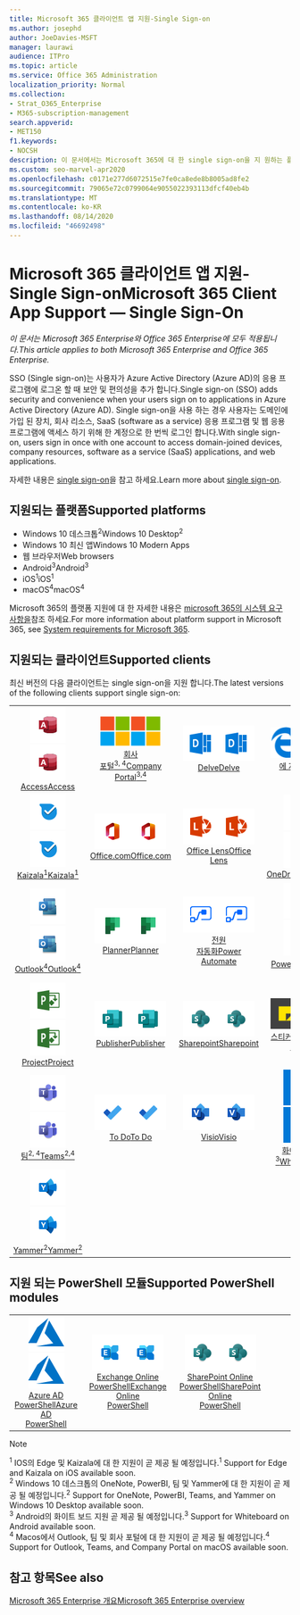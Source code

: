 ```yaml
---
title: Microsoft 365 클라이언트 앱 지원-Single Sign-on
ms.author: josephd
author: JoeDavies-MSFT
manager: laurawi
audience: ITPro
ms.topic: article
ms.service: Office 365 Administration
localization_priority: Normal
ms.collection:
- Strat_O365_Enterprise
- M365-subscription-management
search.appverid:
- MET150
f1.keywords:
- NOCSH
description: 이 문서에서는 Microsoft 365에 대 한 single sign-on을 지 원하는 플랫폼, 클라이언트 및 Powershell 모듈에 대해 설명 합니다.
ms.custom: seo-marvel-apr2020
ms.openlocfilehash: c0171e277d6072515e7fe0ca8ede8b8005ad8fe2
ms.sourcegitcommit: 79065e72c0799064e9055022393113dfcf40eb4b
ms.translationtype: MT
ms.contentlocale: ko-KR
ms.lasthandoff: 08/14/2020
ms.locfileid: "46692498"
---
```

# <a name="microsoft-365-client-app-support--single-sign-on"></a><span data-ttu-id="5c29a-103">Microsoft 365 클라이언트 앱 지원-Single Sign-on</span><span class="sxs-lookup"><span data-stu-id="5c29a-103">Microsoft 365 Client App Support — Single Sign-On</span></span>

<span data-ttu-id="5c29a-104">*이 문서는 Microsoft 365 Enterprise와 Office 365 Enterprise에 모두 적용됩니다.*</span><span class="sxs-lookup"><span data-stu-id="5c29a-104">*This article applies to both Microsoft 365 Enterprise and Office 365 Enterprise.*</span></span>

<span data-ttu-id="5c29a-105">SSO (Single sign-on)는 사용자가 Azure Active Directory (Azure AD)의 응용 프로그램에 로그온 할 때 보안 및 편의성을 추가 합니다.</span><span class="sxs-lookup"><span data-stu-id="5c29a-105">Single sign-on (SSO) adds security and convenience when your users sign on to applications in Azure Active Directory (Azure AD).</span></span> <span data-ttu-id="5c29a-106">Single sign-on을 사용 하는 경우 사용자는 도메인에 가입 된 장치, 회사 리소스, SaaS (software as a service) 응용 프로그램 및 웹 응용 프로그램에 액세스 하기 위해 한 계정으로 한 번씩 로그인 합니다.</span><span class="sxs-lookup"><span data-stu-id="5c29a-106">With single sign-on, users sign in once with one account to access domain-joined devices, company resources, software as a service (SaaS) applications, and web applications.</span></span>

<span data-ttu-id="5c29a-107">자세한 내용은 [single sign-on](https://docs.microsoft.com/azure/active-directory/manage-apps/what-is-single-sign-on)을 참고 하세요.</span><span class="sxs-lookup"><span data-stu-id="5c29a-107">Learn more about [single sign-on](https://docs.microsoft.com/azure/active-directory/manage-apps/what-is-single-sign-on).</span></span>

## <a name="supported-platforms"></a><span data-ttu-id="5c29a-108">지원되는 플랫폼</span><span class="sxs-lookup"><span data-stu-id="5c29a-108">Supported platforms</span></span>

 - <span data-ttu-id="5c29a-109">Windows 10 데스크톱<sup>2</sup></span><span class="sxs-lookup"><span data-stu-id="5c29a-109">Windows 10 Desktop<sup>2</sup></span></span>
 - <span data-ttu-id="5c29a-110">Windows 10 최신 앱</span><span class="sxs-lookup"><span data-stu-id="5c29a-110">Windows 10 Modern Apps</span></span>
 - <span data-ttu-id="5c29a-111">웹 브라우저</span><span class="sxs-lookup"><span data-stu-id="5c29a-111">Web browsers</span></span>
 - <span data-ttu-id="5c29a-112">Android<sup>3</sup></span><span class="sxs-lookup"><span data-stu-id="5c29a-112">Android<sup>3</sup></span></span>
 - <span data-ttu-id="5c29a-113">iOS<sup>1</sup></span><span class="sxs-lookup"><span data-stu-id="5c29a-113">iOS<sup>1</sup></span></span>
 - <span data-ttu-id="5c29a-114">macOS<sup>4</sup></span><span class="sxs-lookup"><span data-stu-id="5c29a-114">macOS<sup>4</sup></span></span>

<span data-ttu-id="5c29a-115">Microsoft 365의 플랫폼 지원에 대 한 자세한 내용은 [microsoft 365의 시스템 요구 사항을](https://products.office.com/office-system-requirements)참조 하세요.</span><span class="sxs-lookup"><span data-stu-id="5c29a-115">For more information about platform support in Microsoft 365, see [System requirements for Microsoft 365](https://products.office.com/office-system-requirements).</span></span>

## <a name="supported-clients"></a><span data-ttu-id="5c29a-116">지원되는 클라이언트</span><span class="sxs-lookup"><span data-stu-id="5c29a-116">Supported clients</span></span>

<span data-ttu-id="5c29a-117">최신 버전의 다음 클라이언트는 single sign-on을 지원 합니다.</span><span class="sxs-lookup"><span data-stu-id="5c29a-117">The latest versions of the following clients support single sign-on:</span></span>

| | | | | | |
|:---:|:---:|:---:|:---:|:---:|:---:|
| <span data-ttu-id="5c29a-118">![Access 아이콘](../media/o365-access-64x64.png)</span><span class="sxs-lookup"><span data-stu-id="5c29a-118">![Access icon](../media/o365-access-64x64.png)</span></span> <br> [<span data-ttu-id="5c29a-119">Access</span><span class="sxs-lookup"><span data-stu-id="5c29a-119">Access</span></span>](https://products.office.com/access) | <span data-ttu-id="5c29a-120">![회사 포털 아이콘](../media/o365-microsoft-64x64.png)</span><span class="sxs-lookup"><span data-stu-id="5c29a-120">![Company portal icon](../media/o365-microsoft-64x64.png)</span></span> <br> [<span data-ttu-id="5c29a-121">회사 <br> 포털<sup>3, 4</sup></span><span class="sxs-lookup"><span data-stu-id="5c29a-121">Company <br> Portal<sup>3,4</sup> </span></span>](https://docs.microsoft.com/intune-user-help/sign-in-to-the-company-portal) | <span data-ttu-id="5c29a-122">![Delve 아이콘](../media/o365-delve-64x64.png)</span><span class="sxs-lookup"><span data-stu-id="5c29a-122">![Delve icon](../media/o365-delve-64x64.png)</span></span> <br> [<span data-ttu-id="5c29a-123">Delve</span><span class="sxs-lookup"><span data-stu-id="5c29a-123">Delve</span></span>](https://products.office.com/business/intelligent-search) | <span data-ttu-id="5c29a-124">![에 지 아이콘](../media/o365-edge-64x64.png)</span><span class="sxs-lookup"><span data-stu-id="5c29a-124">![Edge icon](../media/o365-edge-64x64.png)</span></span> <br> [<span data-ttu-id="5c29a-125">에 지<sup>1</sup></span><span class="sxs-lookup"><span data-stu-id="5c29a-125">Edge<sup>1</sup></span></span>](https://www.microsoft.com/windows/microsoft-edge) | <span data-ttu-id="5c29a-126">![Excel 아이콘](../media/o365-excel-64x64.png)</span><span class="sxs-lookup"><span data-stu-id="5c29a-126">![Excel icon](../media/o365-excel-64x64.png)</span></span> <br> [<span data-ttu-id="5c29a-127">Excel</span><span class="sxs-lookup"><span data-stu-id="5c29a-127">Excel</span></span>](https://products.office.com/excel) 
| <span data-ttu-id="5c29a-128">![Kaizala 아이콘](../media/o365-kaizala-64x64.png)</span><span class="sxs-lookup"><span data-stu-id="5c29a-128">![Kaizala icon](../media/o365-kaizala-64x64.png)</span></span> <br> [<span data-ttu-id="5c29a-129">Kaizala<sup>1</sup></span><span class="sxs-lookup"><span data-stu-id="5c29a-129">Kaizala<sup>1</sup></span></span>](https://products.office.com/en/business/microsoft-kaizala) | <span data-ttu-id="5c29a-130">![Office.com 아이콘](../media/o365-office-64x64.png)</span><span class="sxs-lookup"><span data-stu-id="5c29a-130">![Office.com icon](../media/o365-office-64x64.png)</span></span> <br> [<span data-ttu-id="5c29a-131">Office.com</span><span class="sxs-lookup"><span data-stu-id="5c29a-131">Office.com</span></span>](https://www.office.com/) | <span data-ttu-id="5c29a-132">![렌즈 아이콘](../media/o365-lens-64x64.png)</span><span class="sxs-lookup"><span data-stu-id="5c29a-132">![Lens icon](../media/o365-lens-64x64.png)</span></span> <br> [<span data-ttu-id="5c29a-133">Office Lens</span><span class="sxs-lookup"><span data-stu-id="5c29a-133">Office Lens</span></span>](https://www.microsoft.com/p/office-lens/9wzdncrfj3t8?activetab=pivot%3Aoverviewtab) | <span data-ttu-id="5c29a-134">![비즈니스용 OneDrive 아이콘](../media/o365-OneDrive-64x64.png)</span><span class="sxs-lookup"><span data-stu-id="5c29a-134">![OneDrive for Business icon](../media/o365-OneDrive-64x64.png)</span></span> <br> [<span data-ttu-id="5c29a-135">OneDrive</span><span class="sxs-lookup"><span data-stu-id="5c29a-135">OneDrive</span></span>](https://products.office.com/onedrive-for-business/online-cloud-storage) | <span data-ttu-id="5c29a-136">![OneNote 아이콘](../media/o365-OneNote-64x64.png)</span><span class="sxs-lookup"><span data-stu-id="5c29a-136">![OneNote icon](../media/o365-OneNote-64x64.png)</span></span> <br> [<span data-ttu-id="5c29a-137">OneNote<sup>2</sup></span><span class="sxs-lookup"><span data-stu-id="5c29a-137">OneNote<sup>2</sup></span></span>](https://products.office.com/onenote) 
| <span data-ttu-id="5c29a-138">![Outlook 아이콘](../media/o365-outlook-64x64.png)</span><span class="sxs-lookup"><span data-stu-id="5c29a-138">![Outlook icon](../media/o365-outlook-64x64.png)</span></span> <br> [<span data-ttu-id="5c29a-139">Outlook<sup>4</sup></span><span class="sxs-lookup"><span data-stu-id="5c29a-139">Outlook<sup>4</sup></span></span>](https://products.office.com/outlook) | <span data-ttu-id="5c29a-140">![Planner 아이콘](../media/o365-planner-64x64.png)</span><span class="sxs-lookup"><span data-stu-id="5c29a-140">![Planner icon](../media/o365-planner-64x64.png)</span></span> <br> [<span data-ttu-id="5c29a-141">Planner</span><span class="sxs-lookup"><span data-stu-id="5c29a-141">Planner</span></span>](https://products.office.com/business/task-management-software) | <span data-ttu-id="5c29a-142">![전원 자동화 아이콘](../media/o365-flow-64x64.png)</span><span class="sxs-lookup"><span data-stu-id="5c29a-142">![Power Automate icon](../media/o365-flow-64x64.png)</span></span> <br> [<span data-ttu-id="5c29a-143">전원 <br> 자동화</span><span class="sxs-lookup"><span data-stu-id="5c29a-143">Power <br> Automate</span></span>](https://flow.microsoft.com) | <span data-ttu-id="5c29a-144">![PowerBI 아이콘](../media/o365-powerbi-64x64.png)</span><span class="sxs-lookup"><span data-stu-id="5c29a-144">![PowerBI icon](../media/o365-powerbi-64x64.png)</span></span> <br> [<span data-ttu-id="5c29a-145">Power BI<sup>2</sup></span><span class="sxs-lookup"><span data-stu-id="5c29a-145">Power BI<sup>2</sup></span></span>](https://powerbi.microsoft.com)| <span data-ttu-id="5c29a-146">![PowerPoint 아이콘](../media/o365-powerpoint-64x64.png)</span><span class="sxs-lookup"><span data-stu-id="5c29a-146">![PowerPoint icon](../media/o365-powerpoint-64x64.png)</span></span> <br> [<span data-ttu-id="5c29a-147">PowerPoint</span><span class="sxs-lookup"><span data-stu-id="5c29a-147">PowerPoint</span></span>](https://products.office.com/powerpoint) 
| <span data-ttu-id="5c29a-148">![Project 아이콘](../media/o365-project-64x64.png)</span><span class="sxs-lookup"><span data-stu-id="5c29a-148">![Project icon](../media/o365-project-64x64.png)</span></span> <br> [<span data-ttu-id="5c29a-149">Project</span><span class="sxs-lookup"><span data-stu-id="5c29a-149">Project</span></span>](https://products.office.com/project) | <span data-ttu-id="5c29a-150">![Publisher 아이콘](../media/o365-publisher-64x64.png)</span><span class="sxs-lookup"><span data-stu-id="5c29a-150">![Publisher icon](../media/o365-publisher-64x64.png)</span></span> <br> [<span data-ttu-id="5c29a-151">Publisher</span><span class="sxs-lookup"><span data-stu-id="5c29a-151">Publisher</span></span>](https://products.office.com/publisher) | <span data-ttu-id="5c29a-152">![SharePoint 아이콘](../media/o365-sharepoint-64x64.png)</span><span class="sxs-lookup"><span data-stu-id="5c29a-152">![SharePoint icon](../media/o365-sharepoint-64x64.png)</span></span> <br> [<span data-ttu-id="5c29a-153">Sharepoint</span><span class="sxs-lookup"><span data-stu-id="5c29a-153">Sharepoint</span></span>](https://products.office.com/sharepoint) | <span data-ttu-id="5c29a-154">![스티커 메모 아이콘](../media/o365-stickynotes-64x64.png)</span><span class="sxs-lookup"><span data-stu-id="5c29a-154">![Sticky Notes icon](../media/o365-stickynotes-64x64.png)</span></span> <br> [<span data-ttu-id="5c29a-155">스티커 메모</span><span class="sxs-lookup"><span data-stu-id="5c29a-155">Sticky Notes</span></span>](https://www.microsoft.com/p/microsoft-sticky-notes/9nblggh4qghw)  | <span data-ttu-id="5c29a-156">![Sway 아이콘](../media/o365-sway-64x64.png)</span><span class="sxs-lookup"><span data-stu-id="5c29a-156">![Sway icon](../media/o365-sway-64x64.png)</span></span> <br> [<span data-ttu-id="5c29a-157">Sway</span><span class="sxs-lookup"><span data-stu-id="5c29a-157">Sway</span></span>](https://sway.com) 
| <span data-ttu-id="5c29a-158">![Teams 아이콘](../media/o365-teams-64x64.png)</span><span class="sxs-lookup"><span data-stu-id="5c29a-158">![Teams icon](../media/o365-teams-64x64.png)</span></span> <br> [<span data-ttu-id="5c29a-159">팀<sup>2, 4</sup></span><span class="sxs-lookup"><span data-stu-id="5c29a-159">Teams<sup>2,4</sup></span></span>](https://products.office.com/microsoft-teams/group-chat-software) | <span data-ttu-id="5c29a-160">![할 일 아이콘](../media/o365-todo-64x64.png)</span><span class="sxs-lookup"><span data-stu-id="5c29a-160">![To Do icon](../media/o365-todo-64x64.png)</span></span> <br> [<span data-ttu-id="5c29a-161">To Do</span><span class="sxs-lookup"><span data-stu-id="5c29a-161">To Do</span></span>](https://todo.microsoft.com) | <span data-ttu-id="5c29a-162">![Visio 아이콘](../media/o365-visio-64x64.png)</span><span class="sxs-lookup"><span data-stu-id="5c29a-162">![Visio icon](../media/o365-visio-64x64.png)</span></span> <br> [<span data-ttu-id="5c29a-163">Visio</span><span class="sxs-lookup"><span data-stu-id="5c29a-163">Visio</span></span>](https://products.office.com/visio/flowchart-software) | <span data-ttu-id="5c29a-164">![Whiteboard 아이콘](../media/o365-whiteboard-64x64.png)</span><span class="sxs-lookup"><span data-stu-id="5c29a-164">![Whiteboard icon](../media/o365-whiteboard-64x64.png)</span></span> <br> [<span data-ttu-id="5c29a-165">화이트 보드<sup>3</sup></span><span class="sxs-lookup"><span data-stu-id="5c29a-165">Whiteboard<sup>3</sup></span></span>](https://whiteboard.microsoft.com/) | <span data-ttu-id="5c29a-166">![Word 아이콘](../media/o365-word-64x64.png)</span><span class="sxs-lookup"><span data-stu-id="5c29a-166">![Word icon](../media/o365-word-64x64.png)</span></span> <br> [<span data-ttu-id="5c29a-167">Word</span><span class="sxs-lookup"><span data-stu-id="5c29a-167">Word</span></span>](https://products.office.com/word) 
| <span data-ttu-id="5c29a-168">![Yammer 아이콘](../media/o365-yammer-64x64.png)</span><span class="sxs-lookup"><span data-stu-id="5c29a-168">![Yammer icon](../media/o365-yammer-64x64.png)</span></span> <br> [<span data-ttu-id="5c29a-169">Yammer<sup>2</sup></span><span class="sxs-lookup"><span data-stu-id="5c29a-169">Yammer<sup>2</sup></span></span>](https://products.office.com/yammer/yammer-overview) |

## <a name="supported-powershell-modules"></a><span data-ttu-id="5c29a-170">지원 되는 PowerShell 모듈</span><span class="sxs-lookup"><span data-stu-id="5c29a-170">Supported PowerShell modules</span></span>

| | | | | | |
|:---:|:---:|:---:|:---:|:---:|:---:|
| <span data-ttu-id="5c29a-171">![Azure 아이콘](../media/o365-azure-64x64.png)</span><span class="sxs-lookup"><span data-stu-id="5c29a-171">![Azure icon](../media/o365-azure-64x64.png)</span></span> <br> [<span data-ttu-id="5c29a-172">Azure AD <br> PowerShell</span><span class="sxs-lookup"><span data-stu-id="5c29a-172">Azure AD <br> PowerShell</span></span>](https://docs.microsoft.com/powershell/azure/active-directory/overview?view=azureadps-2.0) | <span data-ttu-id="5c29a-173">![Exchange 아이콘](../media/o365-exchange-64x64.png)</span><span class="sxs-lookup"><span data-stu-id="5c29a-173">![Exchange icon](../media/o365-exchange-64x64.png)</span></span> <br> [<span data-ttu-id="5c29a-174">Exchange Online <br> PowerShell</span><span class="sxs-lookup"><span data-stu-id="5c29a-174">Exchange Online <br> PowerShell</span></span>](https://docs.microsoft.com/powershell/exchange/exchange-online/exchange-online-powershell?view=exchange-ps) | <span data-ttu-id="5c29a-175">![SharePoint 아이콘](../media/o365-sharepoint-64x64.png)</span><span class="sxs-lookup"><span data-stu-id="5c29a-175">![SharePoint icon](../media/o365-sharepoint-64x64.png)</span></span> <br> [<span data-ttu-id="5c29a-176">SharePoint Online <br> PowerShell</span><span class="sxs-lookup"><span data-stu-id="5c29a-176">SharePoint Online <br> PowerShell</span></span>](https://docs.microsoft.com/powershell/sharepoint/sharepoint-online/connect-sharepoint-online)

> [!NOTE]
> <span data-ttu-id="5c29a-177"><sup>1</sup> IOS의 Edge 및 Kaizala에 대 한 지원이 곧 제공 될 예정입니다.</span><span class="sxs-lookup"><span data-stu-id="5c29a-177"><sup>1</sup> Support for Edge and Kaizala on iOS available soon.</span></span> <br>
> <span data-ttu-id="5c29a-178"><sup>2</sup> Windows 10 데스크톱의 OneNote, PowerBI, 팀 및 Yammer에 대 한 지원이 곧 제공 될 예정입니다.</span><span class="sxs-lookup"><span data-stu-id="5c29a-178"><sup>2</sup> Support for OneNote, PowerBI, Teams, and Yammer on Windows 10 Desktop available soon.</span></span> <br>
> <span data-ttu-id="5c29a-179"><sup>3</sup> Android의 화이트 보드 지원 곧 제공 될 예정입니다.</span><span class="sxs-lookup"><span data-stu-id="5c29a-179"><sup>3</sup> Support for Whiteboard on Android available soon.</span></span> <br>
> <span data-ttu-id="5c29a-180"><sup>4</sup> Macos에서 Outlook, 팀 및 회사 포털에 대 한 지원이 곧 제공 될 예정입니다.</span><span class="sxs-lookup"><span data-stu-id="5c29a-180"><sup>4</sup> Support for Outlook, Teams, and Company Portal on macOS available soon.</span></span> <br>

## <a name="see-also"></a><span data-ttu-id="5c29a-181">참고 항목</span><span class="sxs-lookup"><span data-stu-id="5c29a-181">See also</span></span>

[<span data-ttu-id="5c29a-182">Microsoft 365 Enterprise 개요</span><span class="sxs-lookup"><span data-stu-id="5c29a-182">Microsoft 365 Enterprise overview</span></span>](microsoft-365-overview.md)
